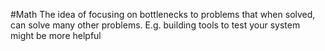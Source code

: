 #Math 
The idea of focusing on bottlenecks to problems that when solved, can solve many other problems. E.g. building tools to test your system might be more helpful